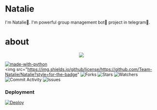 # Natalie
I'm Natalie🥀. I'm powerful group management bot🚶 project in telegram🎋.

# about
<p align="center"><a href="https://t.me/Santa_r1"><img src="https://te.legra.ph/file/7db49c4dc5beac1e789b3.jpg"></a></p> <p align="center">
<p align="center">

<a href="https://python.org"><img src="http://forthebadge.com/images/badges/made-with-python.svg" alt="made-with-python"></a>
<br>
    <img src="https://img.shields.io/github/license/https://github.com/Team-Natalie/Natalie?style=for-the-badge" 
    <img src="https://img.shields.io/github/forks/Team-Natalie/Natalie?style=for-the-badge" alt="Forks">
    <img src="https://img.shields.io/github/stars/Team-Natalie/Natalie?style=for-the-badge" alt="Stars">
    <img src="https://img.shields.io/github/watchers/Team-Natalie/Natalie?style=for-the-badge" alt="Watchers">
    <img src="https://img.shields.io/github/commit-activity/w/Team-Natalie/Natalie?style=for-the-badge" alt="Commit Activity">
    <img src="https://img.shields.io/github/issues/Team-Natalie/Natalie?style=for-the-badge" alt="Issues">
</p>

### Deployment
[![Deploy](https://www.herokucdn.com/deploy/button.svg)](https://heroku.com/deploy?template=https://github.com/https://github.com/Kasun-bandara1/Natalie.git)
